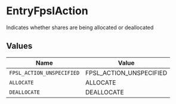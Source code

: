 # EntryFpslAction

Indicates whether shares are being allocated or deallocated


## Values

| Name                      | Value                     |
| ------------------------- | ------------------------- |
| `FPSL_ACTION_UNSPECIFIED` | FPSL_ACTION_UNSPECIFIED   |
| `ALLOCATE`                | ALLOCATE                  |
| `DEALLOCATE`              | DEALLOCATE                |